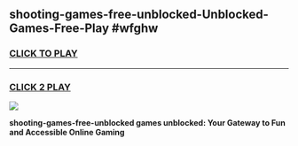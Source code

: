 
## shooting-games-free-unblocked-Unblocked-Games-Free-Play #wfghw
<h3>
<a href="https://us.freeplayer.one?title=shooting-games-free-unblocked&ref=9M">CLICK TO PLAY</a></h3>
<hr>

<h3>
<a href="https://us.freeplayer.one?title=shooting-games-free-unblocked&ref=9M">CLICK 2 PLAY</a>
  
</h3>

<a href="https://us.freeplayer.one?title=shooting-games-free-unblocked&ref=9M"><img src="https://clearcache.store/games.png"></a>


**shooting-games-free-unblocked games unblocked: Your Gateway to Fun and Accessible Online Gaming**
